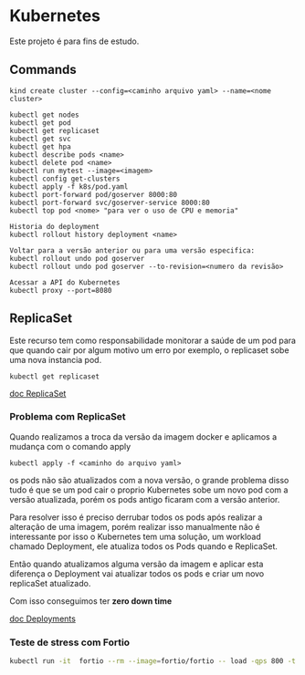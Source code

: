 # Kubernetes
Este projeto é para fins de estudo.

## Commands

```
kind create cluster --config=<caminho arquivo yaml> --name=<nome cluster>

kubectl get nodes
kubectl get pod
kubectl get replicaset
kubectl get svc
kubectl get hpa
kubectl describe pods <name>
kubectl delete pod <name>
kubectl run mytest --image=<imagem>
kubectl config get-clusters
kubectl apply -f k8s/pod.yaml
kubectl port-forward pod/goserver 8000:80
kubectl port-forward svc/goserver-service 8000:80
kubectl top pod <nome> "para ver o uso de CPU e memoria"

Historia do deployment
kubectl rollout history deployment <name>

Voltar para a versão anterior ou para uma versão especifica:
kubectl rollout undo pod goserver
kubectl rollout undo pod goserver --to-revision=<numero da revisão>

Acessar a API do Kubernetes
kubectl proxy --port=8080
```


## ReplicaSet

Este recurso tem como responsabilidade monitorar a saúde de um pod para que quando cair por algum motivo
um erro por exemplo, o replicaset sobe uma nova instancia pod.

```
kubectl get replicaset
```
[doc ReplicaSet](https://kubernetes.io/docs/concepts/workloads/controllers/replicaset/)

### Problema com ReplicaSet

Quando realizamos a troca da versão da imagem docker e aplicamos a mudança com o comando apply

```
kubectl apply -f <caminho do arquivo yaml>
```

os pods não são atualizados com a nova versão, o grande problema disso tudo é que se um pod cair
o proprio Kubernetes sobe um novo pod com a versão atualizada, porém os pods antigo ficaram com
a versão anterior.

Para resolver isso é preciso derrubar todos os pods após realizar a alteração de uma imagem,
porém realizar isso manualmente não é interessante por isso o Kubernetes tem uma solução, um workload
chamado Deployment, ele atualiza todos os Pods quando e ReplicaSet.

Então quando atualizamos alguma versão da imagem e aplicar esta diferença o Deployment vai atualizar todos os pods e criar um novo replicaSet atualizado.

Com isso conseguimos ter **zero down time**

[doc Deployments](https://kubernetes.io/docs/concepts/workloads/controllers/deployment/)


### Teste de stress com Fortio

```bash
kubectl run -it  fortio --rm --image=fortio/fortio -- load -qps 800 -t 120s -c 70 "http://goserver-service/healthz"
```
